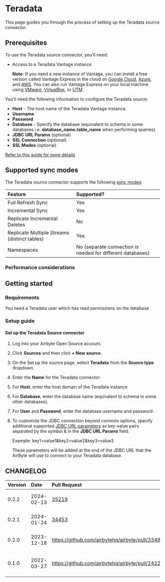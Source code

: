 # Teradata

This page guides you through the process of setting up the Teradata source connector.

## Prerequisites

To use the Teradata source connector, you'll need:

* Access to a Teradata Vantage instance

  **Note:** If you need a new instance of Vantage, you can install a free version called Vantage Express in the cloud on [Google Cloud](https://quickstarts.teradata.com/vantage.express.gcp.html), [Azure](https://quickstarts.teradata.com/run-vantage-express-on-microsoft-azure.html), and [AWS](https://quickstarts.teradata.com/run-vantage-express-on-aws.html). You can also run Vantage Express on your local machine using [VMware](https://quickstarts.teradata.com/getting.started.vmware.html), [VirtualBox](https://quickstarts.teradata.com/getting.started.vbox.html), or [UTM](https://quickstarts.teradata.com/getting.started.utm.html).

You'll need the following information to configure the Teradata source:

* **Host** - The host name of the Teradata Vantage instance.
* **Username**
* **Password**
* **Database** - Specify the database (equivalent to schema in some databases i.e. **database_name.table_name** when performing queries).
* **JDBC URL Params** (optional)
* **SSL Connection** (optional)
* **SSL Modes** (optional)

[Refer to this guide for more details](https://downloads.teradata.com/doc/connectivity/jdbc/reference/current/jdbcug_chapter_2.html#BGBHDDGB)

## Supported sync modes

The Teradata source connector supports the following [sync modes](https://docs.airbyte.com/cloud/core-concepts#connection-sync-modes):

| Feature                                        | Supported?                                                 |
|:-----------------------------------------------|:-----------------------------------------------------------|
| Full Refresh Sync                              | Yes                                                        |
| Incremental Sync                               | Yes                                                        |
| Replicate Incremental Deletes                  | No                                                         |
| Replicate Multiple Streams \(distinct tables\) | Yes                                                        |
| Namespaces                                     | No (separate connection is needed for different databases) |

### Performance considerations

## Getting started

### Requirements

You need a Teradata user which has read permissions on the database

### Setup guide

#### Set up the Teradata Source connector

1. Log into your Airbyte Open Source account.
2. Click **Sources** and then click **+ New source**.
3. On the Set up the source page, select **Teradata** from the **Source type** dropdown.
4. Enter the **Name** for the Teradata connector.
5. For **Host**, enter the host domain of the Teradata instance
6. For **Database**, enter the database name (equivalent to schema in some other databases).
7. For **User** and **Password**, enter the database username and password.
8. To customize the JDBC connection beyond common options, specify additional supported [JDBC URL parameters](https://downloads.teradata.com/doc/connectivity/jdbc/reference/current/jdbcug_chapter_2.html#BGBHDDGB) as key-value pairs separated by the symbol & in the **JDBC URL Params** field.

   Example: key1=value1&key2=value2&key3=value3

   These parameters will be added at the end of the JDBC URL that the AirByte will use to connect to your Teradata database.

## CHANGELOG

| Version | Date       | Pull Request                                    | Subject                     |
|:--------|:-----------|:------------------------------------------------|:----------------------------|
| 0.2.2 | 2024-02-13 | [35219](https://github.com/airbytehq/airbyte/pull/35219) | Adopt CDK 0.20.4 |
| 0.2.1   | 2024-01-24 | [34453](https://github.com/airbytehq/airbyte/pull/34453) | bump CDK version            |
| 0.2.0   | 2023-12-18 | https://github.com/airbytehq/airbyte/pull/33485 | Remove LEGACY state         |
| 0.1.0   | 2022-03-27 | https://github.com/airbytehq/airbyte/pull/24221 | New Source Teradata Vantage |
